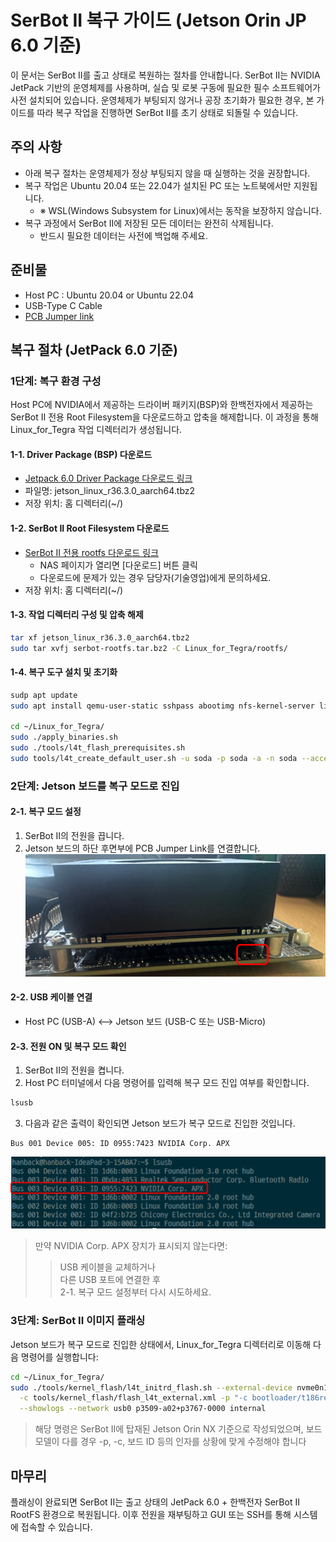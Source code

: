 # SerBot II 복구 가이드 (Jetson Orin JP 6.0 기준)
이 문서는 SerBot II를 출고 상태로 복원하는 절차를 안내합니다.
SerBot II는 NVIDIA JetPack 기반의 운영체제를 사용하며, 실습 및 로봇 구동에 필요한 필수 소프트웨어가 사전 설치되어 있습니다.
운영체제가 부팅되지 않거나 공장 초기화가 필요한 경우, 본 가이드를 따라 복구 작업을 진행하면 SerBot II를 초기 상태로 되돌릴 수 있습니다.

## 주의 사항 
- 아래 복구 절차는 운영체제가 정상 부팅되지 않을 때 실행하는 것을 권장합니다.
- 복구 작업은 Ubuntu 20.04 또는 22.04가 설치된 PC 또는 노트북에서만 지원됩니다.
  - ※ WSL(Windows Subsystem for Linux)에서는 동작을 보장하지 않습니다.
- 복구 과정에서 SerBot II에 저장된 모든 데이터는 완전히 삭제됩니다.
  - 반드시 필요한 데이터는 사전에 백업해 주세요.

## 준비물  
- Host PC : Ubuntu 20.04 or Ubuntu 22.04
- USB-Type C Cable
- [PCB Jumper link](https://www.devicemart.co.kr/goods/view?no=12072839)

## 복구 절차 (JetPack 6.0 기준)

### 1단계: 복구 환경 구성
Host PC에 NVIDIA에서 제공하는 드라이버 패키지(BSP)와 한백전자에서 제공하는 SerBot II 전용 Root Filesystem을 다운로드하고 압축을 해제합니다. 이 과정을 통해 Linux_for_Tegra 작업 디렉터리가 생성됩니다.

#### 1-1. Driver Package (BSP) 다운로드
- [Jetpack 6.0 Driver Package 다운로드 링크](https://developer.nvidia.com/downloads/embedded/l4t/r36_release_v3.0/release/jetson_linux_r36.3.0_aarch64.tbz2)
- 파일명: jetson_linux_r36.3.0_aarch64.tbz2
- 저장 위치: 홈 디렉터리(~/)

#### 1-2. SerBot II Root Filesystem 다운로드
- [SerBot II 전용 rootfs 다운로드 링크](http://hanback-nas.synology.me:5000/sharing/sEbjNOmFm)
  - NAS 페이지가 열리면 [다운로드] 버튼 클릭
  - 다운로드에 문제가 있는 경우 담당자(기술영업)에게 문의하세요. 
- 저장 위치: 홈 디렉터리(~/)

#### 1-3. 작업 디렉터리 구성 및 압축 해제
```sh
tar xf jetson_linux_r36.3.0_aarch64.tbz2
sudo tar xvfj serbot-rootfs.tar.bz2 -C Linux_for_Tegra/rootfs/
```

#### 1-4. 복구 도구 설치 및 초기화
```sh
sudp apt update
sudo apt install qemu-user-static sshpass abootimg nfs-kernel-server libxml2-utils binutils -y

cd ~/Linux_for_Tegra/
sudo ./apply_binaries.sh
sudo ./tools/l4t_flash_prerequisites.sh
sudo tools/l4t_create_default_user.sh -u soda -p soda -a -n soda --accept-license
```

### 2단계: Jetson 보드를 복구 모드로 진입

#### 2-1. 복구 모드 설정
1. SerBot II의 전원을 끕니다.
2. Jetson 보드의 하단 후면부에 PCB Jumper Link를 연결합니다.
![](jumper.png)

#### 2-2. USB 케이블 연결
- Host PC (USB-A) <--> Jetson 보드 (USB-C 또는 USB-Micro)

#### 2-3. 전원 ON 및 복구 모드 확인
1. SerBot II의 전원을 켭니다.
2. Host PC 터미널에서 다음 명령어를 입력해 복구 모드 진입 여부를 확인합니다. 
```sh
lsusb
```
3. 다음과 같은 출력이 확인되면 Jetson 보드가 복구 모드로 진입한 것입니다.
```out
Bus 001 Device 005: ID 0955:7423 NVIDIA Corp. APX
```

![](usblist.png)

> 만약 NVIDIA Corp. APX 장치가 표시되지 않는다면:
>> USB 케이블을 교체하거나  
>> 다른 USB 포트에 연결한 후  
>> 2-1. 복구 모드 설정부터 다시 시도하세요.  

### 3단계: SerBot II 이미지 플래싱 
Jetson 보드가 복구 모드로 진입한 상태에서, Linux_for_Tegra 디렉터리로 이동해 다음 명령어를 실행합니다:

```sh
cd ~/Linux_for_Tegra/
sudo ./tools/kernel_flash/l4t_initrd_flash.sh --external-device nvme0n1p1 \
  -c tools/kernel_flash/flash_l4t_external.xml -p "-c bootloader/t186ref/cfg/flash_t234_qspi.xml" \
  --showlogs --network usb0 p3509-a02+p3767-0000 internal
```
> 해당 명령은 SerBot II에 탑재된 Jetson Orin NX 기준으로 작성되었으며, 보드 모델이 다를 경우 -p, -c, 보드 ID 등의 인자를 상황에 맞게 수정해야 합니다

## 마무리
플래싱이 완료되면 SerBot II는 출고 상태의 JetPack 6.0 + 한백전자 SerBot II RootFS 환경으로 복원됩니다. 이후 전원을 재부팅하고 GUI 또는 SSH를 통해 시스템에 접속할 수 있습니다.

